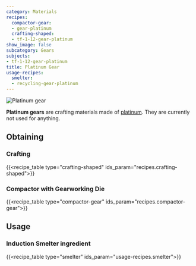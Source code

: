 ```yaml
---
category: Materials
recipes:
  compactor-gear:
  - gear-platinum
  crafting-shaped:
  - tf-1-12-gear-platinum
show_image: false
subcategory: Gears
subjects:
- tf-1-12-gear-platinum
title: Platinum Gear
usage-recipes:
  smelter:
  - recycling-gear-platinum
---
```


![Platinum gear](/images/docs/1.12/thermal-foundation/gear-platinum.png)


**Platinum gears** are crafting materials made of
[platinum](../platinum-ingot/). They are currently not used for anything.


Obtaining
---------

### Crafting
{{<recipe_table type="crafting-shaped" ids_param="recipes.crafting-shaped">}}

### Compactor with Gearworking Die
{{<recipe_table type="compactor-gear" ids_param="recipes.compactor-gear">}}


Usage
-----

### Induction Smelter ingredient
{{<recipe_table type="smelter" ids_param="usage-recipes.smelter">}}
